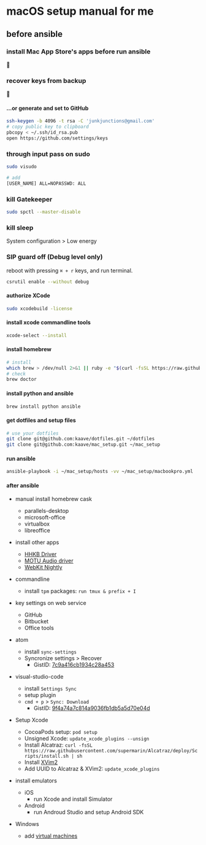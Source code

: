 # macOS setup manual for me

## before ansible

### install Mac App Store's apps before run ansible

🍎

### recover keys from backup

🔑

#### ...or generate and set to GitHub

```bash
ssh-keygen -b 4096 -t rsa -C 'junkjunctions@gmail.com'
# copy public key to clipboard
pbcopy < ~/.ssh/id_rsa.pub
open https://github.com/settings/keys
```

### through input pass on sudo

```bash
sudo visudo

# add
[USER_NAME] ALL=NOPASSWD: ALL
```

### kill Gatekeeper

```bash
sudo spctl --master-disable
```

### kill sleep

System configuration > Low energy

### SIP guard off (Debug level only)

reboot with pressing `⌘ + r` keys, and run terminal.

```bash
csrutil enable --without debug
```

#### authorize XCode

```bash
sudo xcodebuild -license
```

#### install xcode commandline tools

```bash
xcode-select --install
```

#### install homebrew

```bash
# install
which brew > /dev/null 2>&1 || ruby -e "$(curl -fsSL https://raw.githubusercontent.com/Homebrew/install/master/install)"
# check
brew doctor
```

#### install python and ansible

```bash
brew install python ansible
```

#### get dotfiles and setup files

```bash
# use your dotfiles
git clone git@github.com:kaave/dotfiles.git ~/dotfiles
git clone git@github.com:kaave/mac_setup.git ~/mac_setup
```

#### run ansible

```bash
ansible-playbook -i ~/mac_setup/hosts -vv ~/mac_setup/macbookpro.yml
```

#### after ansible

- manual install homebrew cask
  - parallels-desktop
  - microsoft-office
  - virtualbox
  - libreoffice

- install other apps
  - [HHKB Driver](http://www.pfu.fujitsu.com/hhkeyboard/macdownload.html)
  - [MOTU Audio driver](http://motu.com/download)
  - [WebKit Nightly](https://webkit.org/downloads/)

- commandline
  - install `tpm` packages: `run tmux & prefix + I`

- key settings on web service
  - GitHub
  - Bitbucket
  - Office tools

- atom
  - install `sync-settings`
  - Syncronize settings > Recover
    - GistID: [7c9a416cb1934c28a453](https://gist.github.com/kaave/7c9a416cb1934c28a453)

- visual-studio-code
  - install `Settings Sync`
  - setup plugin
  - `cmd + p` > `Sync: Download`
    - GistID: [9f4a74a7c814a9036fb1db5a5d70e04d](https://gist.github.com/kaave/9f4a74a7c814a9036fb1db5a5d70e04d)

- Setup Xcode
  - CocoaPods setup: `pod setup`
  - Unsigned Xcode: `update_xcode_plugins --unsign`
  - Install Alcatraz: `curl -fsSL https://raw.githubusercontent.com/supermarin/Alcatraz/deploy/Scripts/install.sh | sh`
  - Install [XVim2](https://github.com/XVimProject/XVim2)
  - Add UUID to Alcatraz & XVim2: `update_xcode_plugins`

- install emulators
  - iOS
    - run Xcode and install Simulator
  - Android
    - run Androud Studio and setup Android SDK

- Windows
  - add [virtual machines](https://developer.microsoft.com/en-us/microsoft-edge/tools/vms/)
